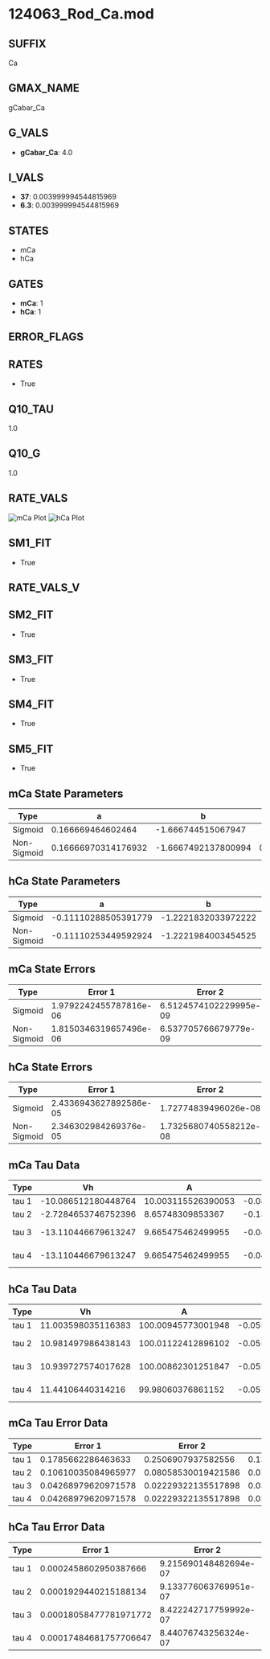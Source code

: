 # 124063_Rod_Ca.mod

## SUFFIX

Ca

## GMAX_NAME

gCabar_Ca

## G_VALS

- **gCabar_Ca**: 4.0

## I_VALS

- **37**: 0.003999994544815969
- **6.3**: 0.003999994544815969

## STATES

- mCa
- hCa

## GATES

- **mCa**: 1
- **hCa**: 1

## ERROR_FLAGS


## RATES

- True

## Q10_TAU

1.0

## Q10_G

1.0

## RATE_VALS

![mCa Plot](/Users/pbozelos/Dropbox/icg-Chai-Panos/supermodels/output_markdown_files/Ca/124063_Rod_Ca.mod/images/mCa.png)
![hCa Plot](/Users/pbozelos/Dropbox/icg-Chai-Panos/supermodels/output_markdown_files/Ca/124063_Rod_Ca.mod/images/hCa.png)

## SM1_FIT

- True

## RATE_VALS_V

## SM2_FIT

- True

## SM3_FIT

- True

## SM4_FIT

- True

## SM5_FIT

- True

## mCa State Parameters

| Type | a | b | c | d |
| --- | --- | --- | --- | --- |
| Sigmoid | 0.166669464602464 | -1.666744515067947 |
| Non-Sigmoid | 0.16666970314176932 | -1.6667492137800994 | 0.9999992280130804 | -1.6841564887518733e-08 |

## hCa State Parameters

| Type | a | b | c | d |
| --- | --- | --- | --- | --- |
| Sigmoid | -0.11110288505391779 | -1.2221832033972222 |
| Non-Sigmoid | -0.11110253449592924 | -1.2221984003454525 | 1.0000040458146875 | -5.513968060238612e-06 |

## mCa State Errors

| Type | Error 1 | Error 2 | Error 3 |
| --- | --- | --- | --- |
| Sigmoid | 1.9792242455787816e-06 | 6.5124574102229995e-09 | 1.5411557549362534e-06 |
| Non-Sigmoid | 1.8150346319657496e-06 | 6.537705766679779e-09 | 1.4133067916438256e-06 |

## hCa State Errors

| Type | Error 1 | Error 2 | Error 3 |
| --- | --- | --- | --- |
| Sigmoid | 2.4336943627892586e-05 | 1.72774839496026e-08 | 9.155493445572812e-06 |
| Non-Sigmoid | 2.346302984269376e-05 | 1.7325680740558212e-08 | 8.826729404585615e-06 |

## mCa Tau Data

| Type | Vh | A | b1 | b2 | c1 | c2 | d1 | d2 | e1 | e2 |
| --- | --- | --- | --- | --- | --- | --- | --- | --- | --- | --- |
| tau 1 | -10.086512180448764 | 10.003115526390053 | -0.08259950846716248 | -0.08347032545026528 |
| tau 2 | -2.7284653746752396 | 8.65748309853367 | -0.1395644515759486 | 0.0015024231222019466 | -0.039541786289286035 | 0.000600375754217485 |
| tau 3 | -13.110446679613247 | 9.665475462499955 | -0.04487610702646574 | -0.0017065290254917617 | 2.1713059209784784e-05 | -0.08855861219599191 | 0.00010867174798283693 | 7.84588283164969e-06 |
| tau 4 | -13.110446679613247 | 9.665475462499955 | -0.04487610702646574 | -0.0017065290254917617 | 2.1713059209784784e-05 | 0.0 | -0.08855861219599191 | 0.00010867174798283693 | 7.84588283164969e-06 | 0.0 |

## hCa Tau Data

| Type | Vh | A | b1 | b2 | c1 | c2 | d1 | d2 | e1 | e2 |
| --- | --- | --- | --- | --- | --- | --- | --- | --- | --- | --- |
| tau 1 | 11.003598035116383 | 100.00945773001948 | -0.055551652864597185 | -0.05553767705935998 |
| tau 2 | 10.981497986438143 | 100.01122412896102 | -0.05551602939565973 | 2.1151148333065486e-09 | -0.05561678278074036 | -1.1829367289119207e-06 |
| tau 3 | 10.939727574017628 | 100.00862301251847 | -0.05533227961610186 | -5.223595385808204e-06 | 4.7619776513110285e-08 | -0.055695932509744354 | -1.7468614321527503e-06 | 2.202379505953501e-09 |
| tau 4 | 11.44106440314216 | 99.98060376861152 | -0.057037245123180924 | 3.9697721690966966e-05 | -5.248056589347366e-07 | 2.8173739975821947e-09 | -0.0543048760392264 | 2.485447934062206e-05 | 2.2821292996319787e-07 | 6.992005465667995e-10 |

## mCa Tau Error Data

| Type | Error 1 | Error 2 | Error 3 |
| --- | --- | --- | --- |
| tau 1 | 0.1785662286463633 | 0.2506907937582556 | 0.13036579533224052 |
| tau 2 | 0.10610035084965977 | 0.08058530019421586 | 0.07746065271355752 |
| tau 3 | 0.04268979620971578 | 0.02229322135517898 | 0.031166527274720534 |
| tau 4 | 0.04268979620971578 | 0.02229322135517898 | 0.031166527274720534 |

## hCa Tau Error Data

| Type | Error 1 | Error 2 | Error 3 |
| --- | --- | --- | --- |
| tau 1 | 0.0002458602950387666 | 9.215690148482694e-07 | 0.00018009149088554107 |
| tau 2 | 0.0001929440215188134 | 9.133776063769951e-07 | 0.00014133057347586814 |
| tau 3 | 0.00018058477781971772 | 8.422242717759992e-07 | 0.00013227748654437755 |
| tau 4 | 0.00017484681757706647 | 8.44076743256324e-07 | 0.000128074458094509 |

